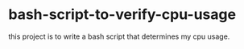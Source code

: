 # bash-script-to-verify-cpu-usage

this project is to write a bash script that determines my cpu usage.

